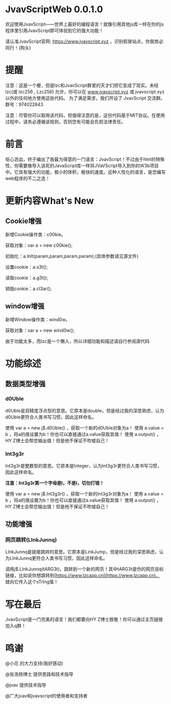 # JvavScriptWeb 0.0.1.0
欢迎使用JvavScript——世界上最好的编程语言！就像引用其他js库一样在你的js程序里引用JvavScript即可体验到它的强大功能！

请认准JvavScript官网: https://www.jvavscript.xyz ，识别假冒站点，你我势必同行！(狗头)

# 提醒

注意：这是一个梗，但是lzc和JvavScript群里的天才们把它变成了现实。未经 lzc(或 lzc256 , Lzc256) 允许，你可以在 www.jvavscript.xyz 或 jvavscript.xyz 以外的任何地方使用这些代码。 为了满足需求，我们开设了 JvavScript 交流群。群号：974022843

注意：尽管你可以取用该代码，但值得注意的是，这份代码基于MIT协议。在使用过程中，请务必遵循该规则，否则您有可能会负担法律责任。

# 前言
呕心沥血，终于编出了我最为得意的一门语言：JvavScript！不过由于htnl的特殊性，你需要像导入该死的JavaScript库一样将JVaVScript导入到你的W3b项目中。它具有强大的功能，极小的体积，极快的速度。这种人性化的语言，是您编写web程序的不二之选！

# 更新内容What's New

## Cookie增强
新增Cookie操作类：c00kie。

获取对象：var a = new c00kie();

初始化：a.lnlt(param,param,param,param);(具体参数请见源文件)

设置cookie：a.s3t();

读取cookie：a.g3t();

销毁cookie：a.cl3ar();

## window增强

新增Window操作类：wind0w。

获取对象：var a = new wind0w();

由于功能太多，而lzc是一个懒人，所以详细功能和描述请自行参阅源代码

# 功能综述

## 数据类型增强

### d0Uble

d0Uble是双精度浮点型的意思。它原本是double，但是经过我的深思熟虑，认为d0Uble更符合人类书写习惯，因此这样命名。

使用 var a = new j$.d0Uble() ，获取一个新的d0Uble对象为a！
使用 a.vaIue = b ，将a的值设置为b！你也可以直接通过a.vaIue获取其值！
使用 a.output() ，HY Z博士会帮您输出值！但是他不保证不吹嘘自己！

### lnt3g3r

lnt3g3r是整数型的意思。它原本是Integer，认为lnt3g3r更符合人类书写习惯，因此这样命名。

**注意：lnt3g3r第一个字母是l，不是I，切勿打错！**

使用 var a = new j$.lnt3g3r() ，获取一个新的lnt3g3r对象为a！
使用 a.vaIue = b ，将a的值设置为b！你也可以直接通过a.vaIue获取其值！
使用 a.output() ，HY Z博士会帮您输出值！但是他不保证不吹嘘自己！

## 功能增强

### 网页跳转(LInkJunnq)

LInkJunnq是链接跳转的意思。它原本是LinkJump，但是经过我的深思熟虑，认为LInkJunnq更符合人类书写习惯，因此这样命名。

调用j$.LInkJunnq(tARG3t)，跳转到一个新的网页！其中tARG3t是你的网页目标链接，比如说你想跳转到[https://www.lzcapp.cn](https://www.lzcapp.cn)， 就向它传入这个sTrlng值！

# 写在最后

JvavScript是一门完美的语言！我们都要向HY Z博士致敬！你可以通过主页链接加入q群！

# 鸣谢
@小花 的大力支持(我好感动)

@张浩扬博士 提供思路和技术指导

@jvav 提供技术指导

@广大jvav和jvavscript的使用者和支持者
